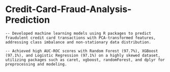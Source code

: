 # Credit-Card-Fraud-Analysis-Prediction

    -- Developed machine learning models using R packages to predict fraudulent credit card transactions with PCA-transformed features, addressing class imbalance and non-stationary data distribution.

    -- Achieved high AUC-ROC scores with Random Forest (97.7%), XGBoost (97.1%), and Logistic Regression (97.1%) on a highly skewed dataset, utilizing packages such as caret, xgboost, randomForest, and dplyr for preprocessing and modeling.
